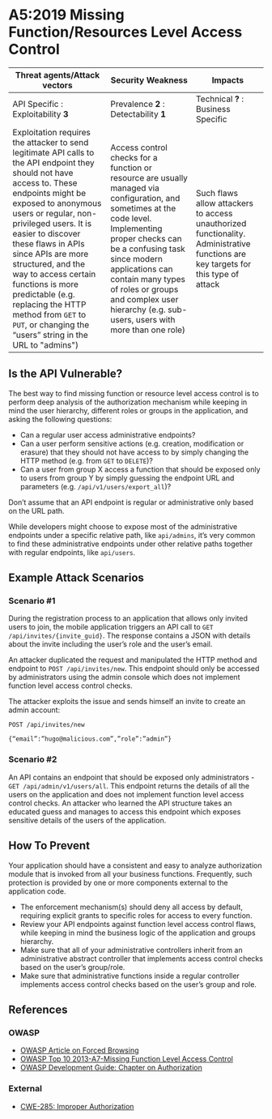 A5:2019 Missing Function/Resources Level Access Control
=======================================================

| Threat agents/Attack vectors | Security Weakness | Impacts |
| - | - | - |
| API Specific : Exploitability **3** | Prevalence **2** : Detectability **1** | Technical **?** : Business Specific |
| Exploitation requires the attacker to send legitimate API calls to the API endpoint they should not have access to. These endpoints might be exposed to anonymous users or regular, non-privileged users. It is easier to discover these flaws in APIs since APIs are more structured, and the way to access certain functions is more predictable (e.g. replacing the HTTP method from `GET` to `PUT`, or changing the “users” string in the URL to "admins") | Access control checks for a function or resource are usually managed via configuration, and sometimes at the code level. Implementing proper checks can be a confusing task since modern applications can contain many types of roles or groups and complex user hierarchy (e.g. sub-users, users with more than one role) | Such flaws allow attackers to access unauthorized functionality. Administrative functions are key targets for this type of attack |

## Is the API Vulnerable?

The best way to find missing function or resource level access control is to
perform deep analysis of the authorization mechanism while keeping in mind the
user hierarchy, different roles or groups in the application, and asking the
following questions:

* Can a regular user access administrative endpoints?
* Can a user perform sensitive actions (e.g. creation, modification or erasure)
  that they should not have access to by simply changing the HTTP method (e.g.
  from `GET` to `DELETE`)?
* Can a user from group X access a function that should be exposed only to users
  from group Y by simply guessing the endpoint URL and parameters (e.g.
  `/api/v1/users/export_all`)?

Don’t assume that an API endpoint is regular or administrative only based on the
URL path.

While developers might choose to expose most of the administrative endpoints
under a specific relative path, like `api/admins`, it’s very common to find
these administrative endpoints under other relative paths together with regular
endpoints, like `api/users`.

## Example Attack Scenarios

### Scenario #1

During the registration process to an application that allows only invited users
to join, the mobile application triggers an API call to
`GET /api/invites/{invite_guid}`. The response contains a JSON with details
about the invite including the user’s role and the user’s email.

An attacker duplicated the request and manipulated the HTTP method and endpoint
to `POST /api/invites/new`. This endpoint should only be accessed by
administrators using the admin console which does not implement function level
access control checks.

The attacker exploits the issue and sends himself an invite to create an
admin account:

```
POST /api/invites/new

{“email”:”hugo@malicious.com”,”role”:”admin”}
```

### Scenario #2

An API contains an endpoint that should be exposed only administrators -
`GET /api/admin/v1/users/all`. This endpoint returns the details of all the
users on the application and does not implement function level access control
checks. An attacker who learned the API structure takes an educated guess and
manages to access this endpoint which exposes sensitive details of the users of
the application.

## How To Prevent

Your application should have a consistent and easy to analyze authorization
module that is invoked from all your business functions. Frequently, such
protection is provided by one or more components external to the application
code.

* The enforcement mechanism(s) should deny all access by default, requiring
  explicit grants to specific roles for access to every function.
* Review your API endpoints against function level access control flaws, while
  keeping in mind the business logic of the application and groups hierarchy.
* Make sure that all of your administrative controllers inherit from an
  administrative abstract controller that implements access control checks based
  on the user’s group/role.
* Make sure that administrative functions inside a regular controller implements
  access control checks based on the user’s group and role.

## References

### OWASP

* [OWASP Article on Forced Browsing][1]
* [OWASP Top 10 2013-A7-Missing Function Level Access Control][2]
* [OWASP Development Guide: Chapter on Authorization][3]

### External

* [CWE-285: Improper Authorization][4]

[1]: https://www.owasp.org/index.php/Forced_browsing
[2]: https://www.owasp.org/index.php/Top_10_2013-A7-Missing_Function_Level_Access_Control
[3]: https://www.owasp.org/index.php/Category:Access_Control
[4]: https://cwe.mitre.org/data/definitions/285.html
